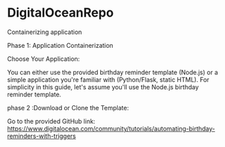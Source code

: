 # DigitalOceanRepo
Containerizing application  


Phase 1: Application Containerization

Choose Your Application:

You can either use the provided birthday reminder template (Node.js) or a simple application you're familiar with (Python/Flask, static HTML). For simplicity in this guide, let's assume you'll use the Node.js birthday reminder template.
   
   
   
phase 2 :Download or Clone the Template:

Go to the provided GitHub link: https://www.digitalocean.com/community/tutorials/automating-birthday-reminders-with-triggers
